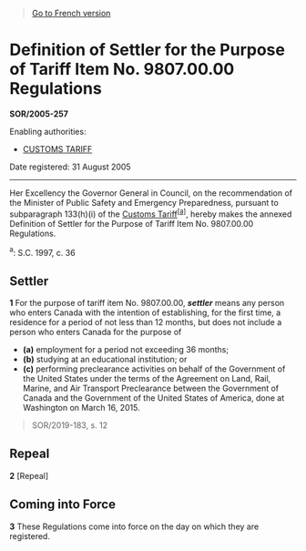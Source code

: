 > [Go to French version](/fr/Règlements/Décrets,%20ordonnances%20et%20règlements%20statutaires/2005/257.md)

# Definition of Settler for the Purpose of Tariff Item No. 9807.00.00 Regulations

**SOR/2005-257**

Enabling authorities: 
- [CUSTOMS TARIFF](/en/Acts/Statutes%20of%20Canada/1997/c.%2036.md)

Date registered: 31 August 2005

----------

Her Excellency the Governor General in Council, on the recommendation of the Minister of Public Safety and Emergency Preparedness, pursuant to subparagraph 133(h)(i) of the [Customs Tariff](/en/Acts/Statutes%20of%20Canada/1997/c.%2036.md)<sup><a href='#footnotea_e'>[a]</a></sup>, hereby makes the annexed Definition of Settler for the Purpose of Tariff Item No. 9807.00.00 Regulations.

<a name='footnotea_e'><sup>a</sup></a>: S.C. 1997, c. 36<br />




## Settler


**1** For the purpose of tariff item No. 9807.00.00, ***settler*** means any person who enters Canada with the intention of establishing, for the first time, a residence for a period of not less than 12 months, but does not include a person who enters Canada for the purpose of
- **(a)** employment for a period not exceeding 36 months;
- **(b)** studying at an educational institution; or
- **(c)** performing preclearance activities on behalf of the Government of the United States under the terms of the Agreement on Land, Rail, Marine, and Air Transport Preclearance between the Government of Canada and the Government of the United States of America, done at Washington on March 16, 2015.
> SOR/2019-183, s. 12





## Repeal


**2** [Repeal]




## Coming into Force


**3** These Regulations come into force on the day on which they are registered.



